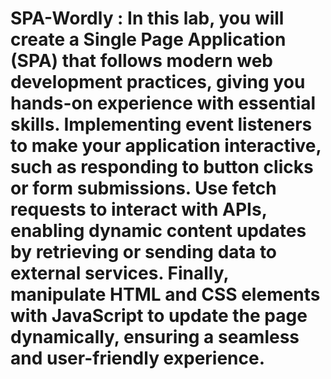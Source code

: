 # SPA-Wordly : In this lab, you will create a Single Page Application (SPA) that follows modern web development practices, giving you hands-on experience with essential skills. Implementing event listeners to make your application interactive, such as responding to button clicks or form submissions. Use fetch requests to interact with APIs, enabling dynamic content updates by retrieving or sending data to external services. Finally, manipulate HTML and CSS elements with JavaScript to update the page dynamically, ensuring a seamless and user-friendly experience.

